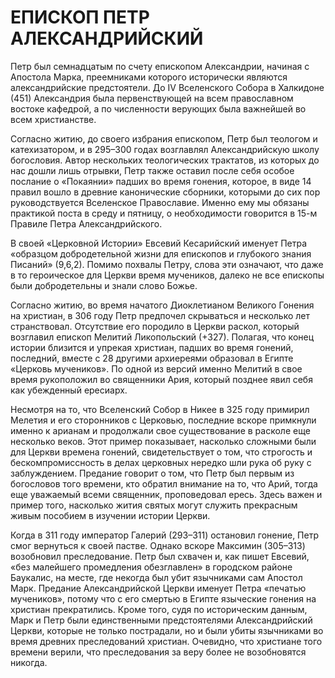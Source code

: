# ЕПИСКОП ПЕТР АЛЕКСАНДРИЙСКИЙ

Петр был семнадцатым по счету епископом Александрии, начиная с Апостола Марка, преемниками которого исторически являются александрийские предстоятели. До IV Вселенского Собора в Халкидоне (451) Александрия была первенствующей на всем православном востоке кафедрой, а по численности верующих была важнейшей во всем христианстве.

Согласно житию, до своего избрания епископом, Петр был теологом и катехизатором, и в 295–300 годах возглавлял Александрийскую школу богословия. Автор нескольких теологических трактатов, из которых до нас дошли лишь отрывки, Петр также оставил после себя особое послание о «Покаянии» падших во время гонения, которое, в виде 14 правил вошло в древние канонические сборники, которыми до сих пор руководствуется Вселенское Православие. Именно ему мы обязаны практикой поста в среду и пятницу, о необходимости говорится в 15-м Правиле Петра Александрийского.

В своей «Церковной Истории» Евсевий Кесарийский именует Петра «образцом добродетельной жизни для епископов и глубокого знания Писаний» (9,6,2). Помимо похвалы Петру, слова эти означают, что даже в то героическое для Церкви время мучеников, далеко не все епископы были добродетельны и знали слово Божье.

Согласно житию, во время начатого Диоклетианом Великого Гонения на христиан, в 306 году Петр предпочел скрываться и несколько лет странствовал. Отсутствие его породило в Церкви раскол, который возглавил епископ Мелитий Ликопольский (+327). Полагая, что конец истории близится и упрекая христиан, падших во время гонений, последний, вместе с 28 другими архиереями образовал в Египте «Церковь мучеников». По одной из версий именно Мелитий в свое время рукоположил во священники Ария, который позднее явил себя как убежденный ересиарх.

Несмотря на то, что Вселенский Собор в Никее в 325 году примирил Мелетия и его сторонников с Церковью, последние вскоре примкнули именно к арианам и продолжали свое существование в расколе еще несколько веков. Этот пример показывает, насколько сложными были для Церкви времена гонений, свидетельствует о том, что строгость и бескомпромиссность в делах церковных нередко шли рука об руку с заблуждением. Предание говорит о том, что Петр был первым из богословов того времени, кто обратил внимание на то, что Арий, тогда еще уважаемый всеми священник, проповедовал ересь. Здесь важен и пример того, насколько жития святых могут служить прекрасным живым пособием в изучении истории Церкви.

Когда в 311 году император Галерий (293–311) остановил гонение, Петр смог вернуться к своей пастве. Однако вскоре Максимин (305–313) возобновил преследование. Петр был схвачен и, как пишет Евсевий, «без малейшего промедления обезглавлен» в городском районе Баукалис, на месте, где некогда был убит язычниками сам Апостол Марк. Предание Александрийской Церкви именует Петра «печатью мучеников», потому что с его смертью в Египте языческие гонения на христиан прекратились. Кроме того, судя по историческим данным, Марк и Петр были единственными предстоятелями Александрийский Церкви, которые не только пострадали, но и были убиты язычниками во время древних преследований христиан. Очевидно, что христиане того времени верили, что преследования за веру более не возобновятся никогда.
